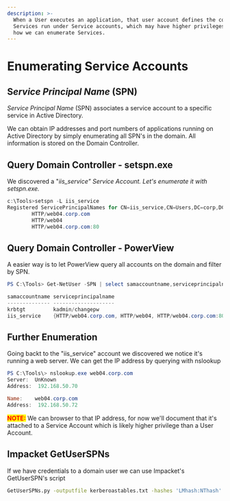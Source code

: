 ```yaml
---
description: >-
  When a User executes an application, that user account defines the context.
  Services run under Service accounts, which may have higher privileges. Here is
  how we can enumerate Services.
---
```


# Enumerating Service Accounts

## &#x53;_&#x65;rvice Principal Name_ (SPN)

_Service Principal Name_ (SPN) associates a service account to a specific service in Active Directory.

We can obtain IP addresses and port numbers of applications running on Active Directory by simply enumerating all SPN's in the domain. All information is stored on the Domain Controller.

## Query Domain Controller - **setspn.exe**

We discovered a "_iis\_service" Service Account. Let's enumerate it with setspn.exe._

```powershell
c:\Tools>setspn -L iis_service
Registered ServicePrincipalNames for CN=iis_service,CN=Users,DC=corp,DC=com:
        HTTP/web04.corp.com
        HTTP/web04
        HTTP/web04.corp.com:80
```

## Query Domain Controller - PowerView

A easier way is to let PowerView query all accounts on the domain and filter by SPN.

```powershell
PS C:\Tools> Get-NetUser -SPN | select samaccountname,serviceprincipalname

samaccountname serviceprincipalname
-------------- --------------------
krbtgt         kadmin/changepw
iis_service    {HTTP/web04.corp.com, HTTP/web04, HTTP/web04.corp.com:80}
```

## Further Enumeration&#x20;

Going backt to the "iis\_service" account we discovered we notice it's running a web server. We can get the IP address by querying with nslookup

```powershell
PS C:\Tools\> nslookup.exe web04.corp.com
Server:  UnKnown
Address:  192.168.50.70

Name:    web04.corp.com
Address:  192.168.50.72
```

<mark style="color:red;">**NOTE:**</mark> We can browser to that IP address, for now we'll document that it's attached to a Service Account which is likely higher privilege than a User Account.



## Impacket GetUserSPNs

If we have credentials to a domain user we can use Impacket's GetUserSPN's script

```sh
GetUserSPNs.py -outputfile kerberoastables.txt -hashes 'LMhash:NThash' -dc-ip $KeyDistributionCenter 'DOMAIN/USER'
```
